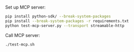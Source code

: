 Set up MCP server:
```sh
pip install python-sdk/ --break-system-packages
pip install --break-system-packages -r requirements.txt
python test-mcp-server.py --transport streamable-http
```

Call MCP server:
```
./test-mcp.sh
```
